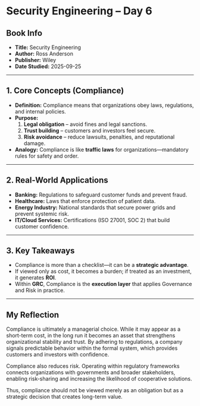 # Security Engineering – Day 6

## Book Info
- **Title:** Security Engineering  
- **Author:** Ross Anderson  
- **Publisher:** Wiley  
- **Date Studied:** 2025-09-25  

---

## 1. Core Concepts (Compliance)
- **Definition:** Compliance means that organizations obey laws, regulations, and internal policies.  
- **Purpose:**  
  1. **Legal obligation** – avoid fines and legal sanctions.  
  2. **Trust building** – customers and investors feel secure.  
  3. **Risk avoidance** – reduce lawsuits, penalties, and reputational damage.  
- **Analogy:** Compliance is like **traffic laws** for organizations—mandatory rules for safety and order.  

---

## 2. Real-World Applications
- **Banking:** Regulations to safeguard customer funds and prevent fraud.  
- **Healthcare:** Laws that enforce protection of patient data.  
- **Energy Industry:** National standards that secure power grids and prevent systemic risk.  
- **IT/Cloud Services:** Certifications (ISO 27001, SOC 2) that build customer confidence.  

---

## 3. Key Takeaways
- Compliance is more than a checklist—it can be a **strategic advantage**.  
- If viewed only as cost, it becomes a burden; if treated as an investment, it generates **ROI**.  
- Within **GRC**, Compliance is the **execution layer** that applies Governance and Risk in practice.  

---

## My Reflection
Compliance is ultimately a managerial choice. While it may appear as a short-term cost, in the long run it becomes an asset that strengthens organizational stability and trust. By adhering to regulations, a company signals predictable behavior within the formal system, which provides customers and investors with confidence.

Compliance also reduces risk. Operating within regulatory frameworks connects organizations with governments and broader stakeholders, enabling risk-sharing and increasing the likelihood of cooperative solutions.

Thus, compliance should not be viewed merely as an obligation but as a strategic decision that creates long-term value.
